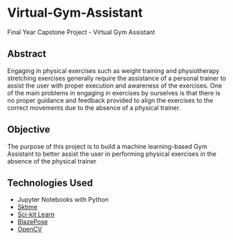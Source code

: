 # Virtual-Gym-Assistant
Final Year Capstone Project - Virtual Gym Assistant

## Abstract

Engaging in physical exercises such as weight 
training and physiotherapy stretching exercises generally require the assistance of a personal trainer to assist the user with 
proper execution and awareness of the exercises. One of the main problems in engaging in exercises by ourselves is that there is no proper guidance and feedback provided to align the exercises to the correct movements due to the absence of a physical trainer.
## Objective

The purpose of this project is to build a machine learning-based Gym Assistant to better assist the user in performing physical exercises in the absence of the physical trainer

## Technologies Used
* Jupyter Notebooks with Python
* [Sktime](https://github.com/alan-turing-institute/sktime)
* [Sci-kit Learn](https://github.com/scikit-learn/scikit-learn)
* [BlazePose](https://github.com/vietanhdev/tf-blazepose)
* [OpenCV](https://github.com/opencv/opencv)
